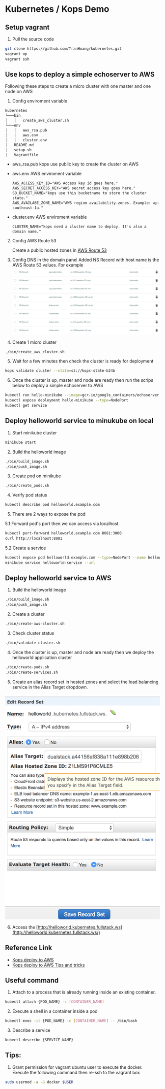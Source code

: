 # Kubernetes / Kops Demo

## Setup vagrant

1. Pull the source code

```bash
git clone https://github.com/TranHoang/kubernetes.git
vagrant up
vagrant ssh
```

## Use kops to deploy a simple echoserver to AWS

Following these steps to create a micro cluster with one master and one node on AWS

1. Config enviroment variable

```folder structure
kubernetes
└───bin
│   │   create_aws_cluster.sh
└───env
│   │   aws_rsa.pub
│   │   aws.env
│   │   cluster.env
│   README.md
│   setup.sh
|   Vagrantfile
```

* aws_rsa.pub     kops use public key to create the cluster on AWS
* aws.env         AWS enviroment variable

    ```env
    AWS_ACCESS_KEY_ID="AWS Access key id goes here."
    AWS_SECRET_ACCESS_KEY="AWS secret access key goes here."
    S3_BUCKET_NAME="kops use this bucketname to store the cluster state."
    AWS_AVAILABE_ZONE_NAME="AWS region availability-zones. Example: ap-southeast-1a."
    ```
* cluster.env     AWS enviroment variable

    ```env
    CLUSTER_NAME="kops need a cluster name to deploy. It's also a domain name."
    ```

2. Config AWS Route 53

    Create a public hosted zones in [AWS Route 53](https://console.aws.amazon.com/route53/home?region=us-west-2#)

3. Config DNS in the domain panel
    Added NS Record with host name is the AWS Route 53 values. For example
    ![DNS](https://raw.githubusercontent.com/TranHoang/kubernetes/master/images/DNS.png)

4. Create 1 micro cluster

```bash
./bin/create_aws_cluster.sh
```

5. Wait for a few minutes then check the cluster is ready for deployment

```bash
kops validate cluster --state=s3://kops-state-b24b
```

6. Once the cluster is up, master and node are ready then run the scrips below to deploy a simple echoserver to AWS

```bash
kubectl run hello-minikube --image=gcr.io/google_containers/echoserver:1.4 --port 8080
kubectl expose deployment hello-minikube --type=NodePort
kubectl get service
```

## Deploy helloworld service to minukube on local

1. Start minikube cluster

```bash
minikube start
```

2. Build the helloworld image

```bash
./bin/build_image.sh
./bin/push_image.sh
```

3. Create pod on minikube

```bash
./bin/create_pods.sh
```

4. Verify pod status

```bash
kubectl describe pod helloworld.example.com
```

5. There are 2 ways to expose the pod

5.1 Forward pod's port then we can access via localhost

```bash
kubectl port-forward helloworld.example.com 8081:3000
curl http://localhost:8081
```

5.2 Create a service

```bash
kubectl expose pod helloworld.example.com --type=NodePort --name helloworld-service
minikube service helloworld-service --url
```

## Deploy helloworld service to AWS

1. Build the helloworld image

```bash
./bin/build_image.sh
./bin/push_image.sh
```

2. Create a cluster

```bash
./bin/create-aws-cluster.sh
```

3. Check cluster status

```bash
./bin/validate-cluster.sh
```

4. Once the cluster is up, master and node are ready then we deploy the helloworld application cluster

```bash
./bin/create-pods.sh
./bin/create-services.sh
```

5. Create an alias record set in hosted zones and select the load balancing service in the Alias Target dropdown.

![DNS](https://raw.githubusercontent.com/TranHoang/kubernetes/master/images/hosted-zone-alias-record-set.png)

6. Access the [http://helloworld.kubernetes.fullstack.ws](http://helloworld.kubernetes.fullstack.ws/)

## Reference Link

* [Kops deploy to AWS](https://github.com/kubernetes/kops/blob/master/docs/aws.md)
* [Kops deploy to AWS Tips and tricks](https://cloudonaut.io/6-tips-and-tricks-for-aws-command-line-ninjas/)

## Useful command

1. Attach to a process that is already running inside an existing container.

```bash
kubectl attach {POD_NAME} -c [CONTAINER_NAME]
```

2. Execute a shell in a container inside a pod

```bash
kubectl exec -it {POD_NAME} -c [CONTAINER_NAME] -- /bin/bash
```

3. Describe a service

```bash
kubectl describe {SERVICE_NAME}
```

## Tips:

1. Grant permission for vagrant ubuntu user to execute the docker. Execute the following command then re-ssh to the vagrant box

```bash
sudo usermod -a -G docker $USER
```
